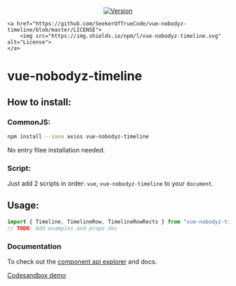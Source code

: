 <p align="center">
    <a href="https://www.npmjs.com/package/vue-nobodyz-timeline">
        <img src="https://img.shields.io/npm/v/vue-nobodyz-timeline.svg" alt="Version">
    </a>

    <a href="https://github.com/SeekerOfTrueCode/vue-nobodyz-timeline/blob/master/LICENSE">
        <img src="https://img.shields.io/npm/l/vue-nobodyz-timeline.svg" alt="License">
    </a>
</p>

# vue-nobodyz-timeline

## How to install:

### CommonJS:
```bash
npm install --save axios vue-nobodyz-timeline
```
No entry filee installation needed.

### Script:
Just add 2 scripts in order: `vue`, `vue-nobodyz-timeline` to your `document`.

## Usage:

```js
import { Timeline, TimelineRow, TimelineRowRects } from "vue-nobodyz-timeline";
// TODO: Add examples and props doc
```

### Documentation

To check out the [component api explorer](https://vuetifyjs.com/components/api-explorer) and docs.

[Codesandbox demo](https://codesandbox.io/s/vue-nobodyz-timeline-demo-2z8n6)
